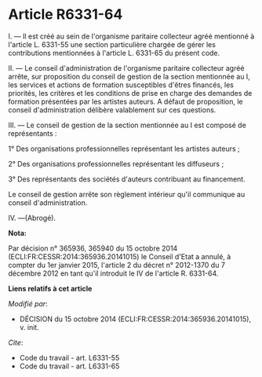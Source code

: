 # Article R6331-64

I. ― Il est créé au sein de l'organisme paritaire collecteur agréé mentionné à l'article L. 6331-55 une section particulière
chargée de gérer les contributions mentionnées à l'article L. 6331-65 du présent code. 

II. ― Le conseil d'administration de l'organisme paritaire collecteur agréé arrête, sur proposition du conseil de gestion de
la section mentionnée au I, les services et actions de formation susceptibles d'êtres financés, les priorités, les critères
et les conditions de prise en charge des demandes de formation présentées par les artistes auteurs. A défaut de proposition,
le conseil d'administration délibère valablement sur ces questions. 

III. ― Le conseil de gestion de la section mentionnée au I est composé de représentants : 

1° Des organisations professionnelles représentant les artistes auteurs ; 

2° Des organisations professionnelles représentant les diffuseurs ; 

3° Des représentants des sociétés d'auteurs contribuant au financement. 

Le conseil de gestion arrête son règlement intérieur qu'il communique au conseil d'administration. 

IV. ―(Abrogé).

**Nota:**

Par décision n° 365936, 365940 du 15 octobre 2014 (ECLI:FR:CESSR:2014:365936.20141015) le Conseil d'Etat a annulé, à compter
du 1er janvier 2015, l'article 2 du décret n° 2012-1370 du 7 décembre 2012 en tant qu'il introduit le IV de l'article R.
6331-64.

**Liens relatifs à cet article**

_Modifié par_:

  - DÉCISION du 15 octobre 2014 (ECLI:FR:CESSR:2014:365936.20141015), v. init.

_Cite_:

  - Code du travail - art. L6331-55
  - Code du travail - art. L6331-65
